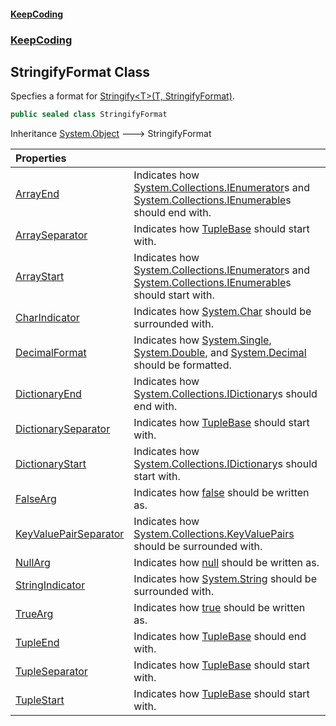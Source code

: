 #### [KeepCoding](index.md 'index')
### [KeepCoding](KeepCoding.md 'KeepCoding')
## StringifyFormat Class
Specfies a format for [Stringify&lt;T&gt;(T, StringifyFormat)](Helper.Stringify.MMjDPqfcLXL+EYRaH4glrw.md 'KeepCoding.Helper.Stringify&lt;T&gt;(T, KeepCoding.StringifyFormat)').  
```csharp
public sealed class StringifyFormat
```

Inheritance [System.Object](https://docs.microsoft.com/en-us/dotnet/api/System.Object 'System.Object') &#129106; StringifyFormat  

| Properties | |
| :--- | :--- |
| [ArrayEnd](StringifyFormat.ArrayEnd.md 'KeepCoding.StringifyFormat.ArrayEnd') | Indicates how [System.Collections.IEnumerator](https://docs.microsoft.com/en-us/dotnet/api/System.Collections.IEnumerator 'System.Collections.IEnumerator')s and [System.Collections.IEnumerable](https://docs.microsoft.com/en-us/dotnet/api/System.Collections.IEnumerable 'System.Collections.IEnumerable')s should end with.<br/> |
| [ArraySeparator](StringifyFormat.ArraySeparator.md 'KeepCoding.StringifyFormat.ArraySeparator') | Indicates how [TupleBase](TupleBase.md 'KeepCoding.Internal.TupleBase') should start with.<br/> |
| [ArrayStart](StringifyFormat.ArrayStart.md 'KeepCoding.StringifyFormat.ArrayStart') | Indicates how [System.Collections.IEnumerator](https://docs.microsoft.com/en-us/dotnet/api/System.Collections.IEnumerator 'System.Collections.IEnumerator')s and [System.Collections.IEnumerable](https://docs.microsoft.com/en-us/dotnet/api/System.Collections.IEnumerable 'System.Collections.IEnumerable')s should start with.<br/> |
| [CharIndicator](StringifyFormat.CharIndicator.md 'KeepCoding.StringifyFormat.CharIndicator') | Indicates how [System.Char](https://docs.microsoft.com/en-us/dotnet/api/System.Char 'System.Char') should be surrounded with.<br/> |
| [DecimalFormat](StringifyFormat.DecimalFormat.md 'KeepCoding.StringifyFormat.DecimalFormat') | Indicates how [System.Single](https://docs.microsoft.com/en-us/dotnet/api/System.Single 'System.Single'), [System.Double](https://docs.microsoft.com/en-us/dotnet/api/System.Double 'System.Double'), and [System.Decimal](https://docs.microsoft.com/en-us/dotnet/api/System.Decimal 'System.Decimal') should be formatted.<br/> |
| [DictionaryEnd](StringifyFormat.DictionaryEnd.md 'KeepCoding.StringifyFormat.DictionaryEnd') | Indicates how [System.Collections.IDictionary](https://docs.microsoft.com/en-us/dotnet/api/System.Collections.IDictionary 'System.Collections.IDictionary')s should end with.<br/> |
| [DictionarySeparator](StringifyFormat.DictionarySeparator.md 'KeepCoding.StringifyFormat.DictionarySeparator') | Indicates how [TupleBase](TupleBase.md 'KeepCoding.Internal.TupleBase') should start with.<br/> |
| [DictionaryStart](StringifyFormat.DictionaryStart.md 'KeepCoding.StringifyFormat.DictionaryStart') | Indicates how [System.Collections.IDictionary](https://docs.microsoft.com/en-us/dotnet/api/System.Collections.IDictionary 'System.Collections.IDictionary')s should start with.<br/> |
| [FalseArg](StringifyFormat.FalseArg.md 'KeepCoding.StringifyFormat.FalseArg') | Indicates how [false](https://docs.microsoft.com/en-us/dotnet/csharp/language-reference/builtin-types/bool 'https://docs.microsoft.com/en-us/dotnet/csharp/language-reference/builtin-types/bool') should be written as.<br/> |
| [KeyValuePairSeparator](StringifyFormat.KeyValuePairSeparator.md 'KeepCoding.StringifyFormat.KeyValuePairSeparator') | Indicates how [System.Collections.KeyValuePairs](https://docs.microsoft.com/en-us/dotnet/api/System.Collections.KeyValuePairs 'System.Collections.KeyValuePairs') should be surrounded with.<br/> |
| [NullArg](StringifyFormat.NullArg.md 'KeepCoding.StringifyFormat.NullArg') | Indicates how [null](https://docs.microsoft.com/en-us/dotnet/csharp/language-reference/keywords/null 'https://docs.microsoft.com/en-us/dotnet/csharp/language-reference/keywords/null') should be written as.<br/> |
| [StringIndicator](StringifyFormat.StringIndicator.md 'KeepCoding.StringifyFormat.StringIndicator') | Indicates how [System.String](https://docs.microsoft.com/en-us/dotnet/api/System.String 'System.String') should be surrounded with.<br/> |
| [TrueArg](StringifyFormat.TrueArg.md 'KeepCoding.StringifyFormat.TrueArg') | Indicates how [true](https://docs.microsoft.com/en-us/dotnet/csharp/language-reference/builtin-types/bool 'https://docs.microsoft.com/en-us/dotnet/csharp/language-reference/builtin-types/bool') should be written as.<br/> |
| [TupleEnd](StringifyFormat.TupleEnd.md 'KeepCoding.StringifyFormat.TupleEnd') | Indicates how [TupleBase](TupleBase.md 'KeepCoding.Internal.TupleBase') should end with.<br/> |
| [TupleSeparator](StringifyFormat.TupleSeparator.md 'KeepCoding.StringifyFormat.TupleSeparator') | Indicates how [TupleBase](TupleBase.md 'KeepCoding.Internal.TupleBase') should start with.<br/> |
| [TupleStart](StringifyFormat.TupleStart.md 'KeepCoding.StringifyFormat.TupleStart') | Indicates how [TupleBase](TupleBase.md 'KeepCoding.Internal.TupleBase') should start with.<br/> |
